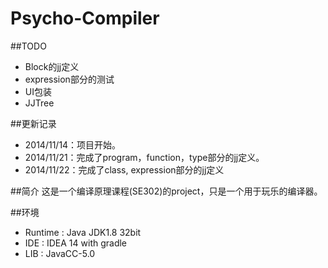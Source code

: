 Psycho-Compiler
==============

##TODO
* Block的jj定义
* expression部分的测试
* UI包装
* JJTree

##更新记录
* 2014/11/14：项目开始。
* 2014/11/21：完成了program，function，type部分的jj定义。
* 2014/11/22：完成了class, expression部分的jj定义


##简介
这是一个编译原理课程(SE302)的project，只是一个用于玩乐的编译器。

##环境
* Runtime : Java JDK1.8 32bit
* IDE     : IDEA 14 with gradle
* LIB     : JavaCC-5.0
